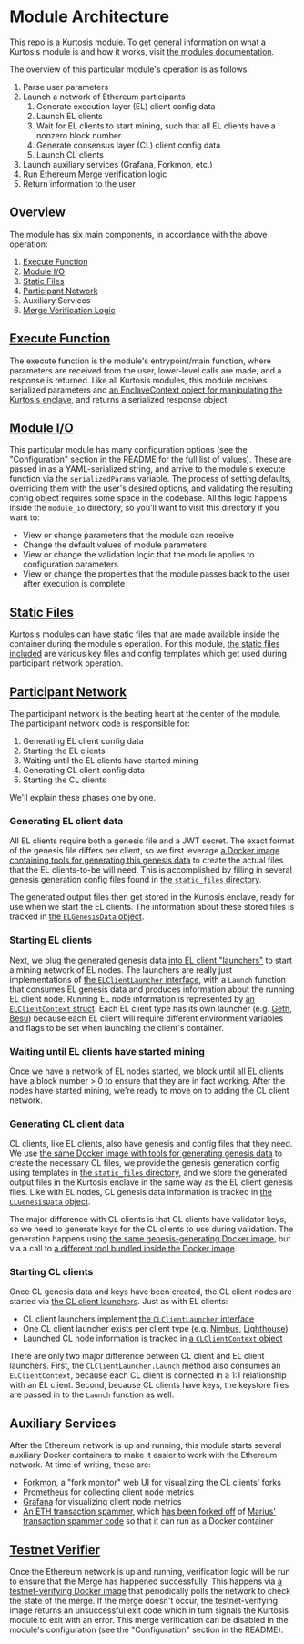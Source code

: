 Module Architecture
===================
This repo is a Kurtosis module. To get general information on what a Kurtosis module is and how it works, visit [the modules documentation](https://docs.kurtosistech.com/modules.html).

The overview of this particular module's operation is as follows:

1. Parse user parameters
1. Launch a network of Ethereum participants
    1. Generate execution layer (EL) client config data
    1. Launch EL clients
    1. Wait for EL clients to start mining, such that all EL clients have a nonzero block number
    1. Generate consensus layer (CL) client config data
    1. Launch CL clients
1. Launch auxiliary services (Grafana, Forkmon, etc.)
1. Run Ethereum Merge verification logic
1. Return information to the user

Overview
--------
The module has six main components, in accordance with the above operation:

1. [Execute Function][execute-function]
1. [Module I/O][module-io]
1. [Static Files][static-files]
1. [Participant Network][participant-network]
1. Auxiliary Services
1. [Merge Verification Logic][testnet-verifier]

[Execute Function][execute-function]
------------------------------------
The execute function is the module's entrypoint/main function, where parameters are received from the user, lower-level calls are made, and a response is returned. Like all Kurtosis modules, this module receives serialized parameters and [an EnclaveContext object for manipulating the Kurtosis enclave][enclave-context], and returns a serialized response object.

[Module I/O][module-io]
-----------------------
This particular module has many configuration options (see the "Configuration" section in the README for the full list of values). These are passed in as a YAML-serialized string, and arrive to the module's execute function via the `serializedParams` variable. The process of setting defaults, overriding them with the user's desired options, and validating the resulting config object requires some space in the codebase. All this logic happens inside the `module_io` directory, so you'll want to visit this directory if you want to:

- View or change parameters that the module can receive
- Change the default values of module parameters
- View or change the validation logic that the module applies to configuration parameters
- View or change the properties that the module passes back to the user after execution is complete

[Static Files][static-files]
----------------------------
Kurtosis modules can have static files that are made available inside the container during the module's operation. For this module, [the static files included][static-files] are various key files and config templates which get used during participant network operation.

[Participant Network][participant-network]
------------------------------------------
The participant network is the beating heart at the center of the module. The participant network code is responsible for:

1. Generating EL client config data
1. Starting the EL clients
1. Waiting until the EL clients have started mining
1. Generating CL client config data
1. Starting the CL clients

We'll explain these phases one by one.

### Generating EL client data
All EL clients require both a genesis file and a JWT secret. The exact format of the genesis file differs per client, so we first leverage [a Docker image containing tools for generating this genesis data][ethereum-genesis-generator] to create the actual files that the EL clients-to-be will need. This is accomplished by filling in several genesis generation config files found in [the `static_files` directory][static-files].

The generated output files then get stored in the Kurtosis enclave, ready for use when we start the EL clients. The information about these stored files is tracked in [the `ELGenesisData` object](TODO).

### Starting EL clients
Next, we plug the generated genesis data [into EL client "launchers"](https://github.com/kurtosis-tech/eth2-merge-kurtosis-module/tree/master/kurtosis-module/impl/participant_network/el) to start a mining network of EL nodes. The launchers are really just implementations of [the `ELClientLauncher` interface](https://github.com/kurtosis-tech/eth2-merge-kurtosis-module/blob/master/kurtosis-module/impl/participant_network/el/el_client_launcher.go), with a `Launch` function that consumes EL genesis data and produces information about the running EL client node. Running EL node information is represented by [an `ELClientContext` struct](https://github.com/kurtosis-tech/eth2-merge-kurtosis-module/blob/master/kurtosis-module/impl/participant_network/el/el_client_context.go). Each EL client type has its own launcher (e.g. [Geth](https://github.com/kurtosis-tech/eth2-merge-kurtosis-module/blob/master/kurtosis-module/impl/participant_network/el/geth/geth_launcher.go), [Besu](https://github.com/kurtosis-tech/eth2-merge-kurtosis-module/blob/master/kurtosis-module/impl/participant_network/el/besu/besu_launcher.go)) because each EL client will require different environment variables and flags to be set when launching the client's container.

### Waiting until EL clients have started mining
Once we have a network of EL nodes started, we block until all EL clients have a block number > 0 to ensure that they are in fact working. After the nodes have started mining, we're ready to move on to adding the CL client network.

### Generating CL client data
CL clients, like EL clients, also have genesis and config files that they need. We use [the same Docker image with tools for generating genesis data][ethereum-genesis-generator] to create the necessary CL files, we provide the genesis generation config using templates in [the `static_files` directory][static-files], and we store the generated output files in the Kurtosis enclave in the same way as the EL client genesis files. Like with EL nodes, CL genesis data information is tracked in [the `CLGenesisData` object](https://github.com/kurtosis-tech/eth2-merge-kurtosis-module/blob/master/kurtosis-module/impl/participant_network/cl/cl_client_context.go).

The major difference with CL clients is that CL clients have validator keys, so we need to generate keys for the CL clients to use during validation. The generation happens using [the same genesis-generating Docker image][ethereum-genesis-generator], but via a call to [a different tool bundled inside the Docker image](https://github.com/protolambda/eth2-val-tools).

### Starting CL clients
Once CL genesis data and keys have been created, the CL client nodes are started via [the CL client launchers](https://github.com/kurtosis-tech/eth2-merge-kurtosis-module/tree/master/kurtosis-module/impl/participant_network/cl). Just as with EL clients:

- CL client launchers implement [the `CLClientLauncher` interface](https://github.com/kurtosis-tech/eth2-merge-kurtosis-module/blob/master/kurtosis-module/impl/participant_network/cl/cl_client_launcher.go)
- One CL client launcher exists per client type (e.g. [Nimbus](https://github.com/kurtosis-tech/eth2-merge-kurtosis-module/blob/master/kurtosis-module/impl/participant_network/cl/nimbus/nimbus_launcher.go), [Lighthouse](https://github.com/kurtosis-tech/eth2-merge-kurtosis-module/tree/master/kurtosis-module/impl/participant_network/cl/lighthouse))
- Launched CL node information is tracked in [a `CLClientContext` object](https://github.com/kurtosis-tech/eth2-merge-kurtosis-module/blob/master/kurtosis-module/impl/participant_network/cl/cl_client_context.go)

There are only two major difference between CL client and EL client launchers. First, the `CLClientLauncher.Launch` method also consumes an `ELClientContext`, because each CL client is connected in a 1:1 relationship with an EL client. Second, because CL clients have keys, the keystore files are passed in to the `Launch` function as well.

Auxiliary Services
------------------
After the Ethereum network is up and running, this module starts several auxiliary Docker containers to make it easier to work with the Ethereum network. At time of writing, these are:

- [Forkmon](https://github.com/kurtosis-tech/eth2-merge-kurtosis-module/tree/master/kurtosis-module/impl/forkmon), a "fork monitor" web UI for visualizing the CL clients' forks
- [Prometheus](https://github.com/kurtosis-tech/eth2-merge-kurtosis-module/tree/master/kurtosis-module/impl/prometheus) for collecting client node metrics
- [Grafana](https://github.com/kurtosis-tech/eth2-merge-kurtosis-module/tree/master/kurtosis-module/impl/grafana) for visualizing client node metrics
- [An ETH transaction spammer](https://github.com/kurtosis-tech/eth2-merge-kurtosis-module/tree/master/kurtosis-module/impl/transaction_spammer), which [has been forked off](https://github.com/kurtosis-tech/tx-fuzz) of [Marius' transaction spammer code](https://github.com/MariusVanDerWijden/tx-fuzz) so that it can run as a Docker container

[Testnet Verifier][testnet-verifier]
------------------------------------
Once the Ethereum network is up and running, verification logic will be run to ensure that the Merge has happened successfully. This happens via [a testnet-verifying Docker image](https://github.com/ethereum/merge-testnet-verifier) that periodically polls the network to check the state of the merge. If the merge doesn't occur, the testnet-verifying image returns an unsuccessful exit code which in turn signals the Kurtosis module to exit with an error. This merge verification can be disabled in the module's configuration (see the "Configuration" section in the README).

<!------------------------ Only links below here -------------------------------->

[module-docs]: https://docs.kurtosistech.com/modules.html
[enclave-context]: https://docs.kurtosistech.com/kurtosis-core/lib-documentation#enclavecontext

[execute-function]: https://github.com/kurtosis-tech/eth2-merge-kurtosis-module/blob/master/kurtosis-module/impl/module.go#L50
[module-io]: https://github.com/kurtosis-tech/eth2-merge-kurtosis-module/tree/master/kurtosis-module/impl/module_io
[participant-network]: https://github.com/kurtosis-tech/eth2-merge-kurtosis-module/tree/master/kurtosis-module/impl/participant_network
[ethereum-genesis-generator]: https://github.com/skylenet/ethereum-genesis-generator
[static-files]: https://github.com/kurtosis-tech/eth2-merge-kurtosis-module/tree/master/kurtosis-module/static_files
[testnet-verifier]: https://github.com/kurtosis-tech/eth2-merge-kurtosis-module/tree/master/kurtosis-module/impl/testnet_verifier
